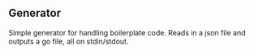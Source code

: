 ## Generator
Simple generator for handling boilerplate code. Reads in a json file and outputs
a go file, all on stdin/stdout.